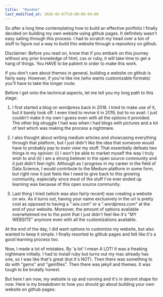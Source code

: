 ```yaml
---
title:  "Random"
last_modified_at: 2020-05-07T19:00:00-04:00
---
```

So after a long time contemplating how to build an effective portfolio I finally decided on building my own website using github pages. It definitely wasn't easy sailing through this process. I had to scratch my head over a ton of stuff to figure out a way to build this website through a repository on github.

Disclaimer: Before you read on, know that if you embark on this journey without any prior knowledge of html, css or ruby, it will take time to get a hang of things. You HAVE to be patient in order to make this work.

If you don't care about themes in general, building a website on github is fairly easy. However, if you're like me (who wants customizable formats) you'll have to take the longer route.

Before I get onto the technical aspects, let me tell you my long path to this stage:

1. I first started a blog on wordpress back in 2016. I tried to make use of it, but it barely took off. I even tried to revive it in 2019, but to no avail. I just couldn't make it my own I guess even with all the options it provided. The other big struggle I had was when I had blogs with pictures and a lot of text which was making the process a nightmare.

2. I also thought about writing medium articles and showcasing everything through that platform, but I just didn't like the idea that someone would have to probably pay to even view my stuff. That essentially defeats two things in my opinion: (i) I won't be able to market myself the way I truly wish to and (ii) I am a strong believer in the open source community and it just didn't feel right. Although as I progress in my career in the field of Data Science, I would contribute to the Medium platform in some form, but right now it just feels like I need to give back to this growing community, especially since most of the stuff I've ever ended up learning was because of this open source community.

3. Last thing I tried (which was also fairly recent) was creating a website on wix. As it turns out, having your name exclusively in the url is pretty cool as opposed to having a ".wix.com" or a ".wordpress.com" at the end of your website. Moreover, the amount of options available overwhelmed me to the point that I just didn't feel like it's "MY WEBSITE" anymore even with all the customizations available.

At the end of the day, I did want options to customize my website, but also wanted to keep it simple. I finally resorted to github pages and felt like it's a good learning process too.

Now, I made a lot of mistakes. By 'a lot' I mean A LOT! It was a freaking nightmare initially. I had to install ruby but turns out my mac already has one, so I was like that's great (but it's NOT). Then there was something to do with "gems" and "gemfiles". Then there was jekyll and themes. It was tough to be brutally honest.

But here I am now, my website is up and running and it's in decent shape for now. Here is my breakdown to how you should go about building your own website on github pages:
